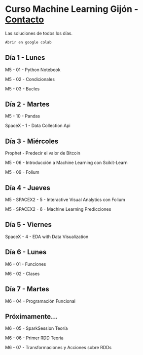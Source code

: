# Curso Machine Learning Gijón - [Contacto](mailto:cursomachinelearninggijon@lubay.es)

Las soluciones de todos los días.
```bash
Abrir en google colab
```

## Día 1 - Lunes

M5 - 01 - Python Notebook

M5 - 02 - Condicionales

M5 - 03 - Bucles

## Día 2 - Martes

M5 - 10 - Pandas

SpaceX - 1 - Data Collection Api

## Día 3 - Miércoles

Prophet - Predecir el valor de Bitcoin

M5 - 06 - Introducción a Machine Learning con Scikit-Learn

M5 - 09 - Folium

## Día 4 - Jueves

M5 - SPACEX2 - 5 - Interactive Visual Analytics con Folium

M5 - SPACEX2 - 6 - Machine Learning Predicciones

## Día 5 - Viernes

SpaceX - 4 - EDA with Data Visualization

## Día 6 - Lunes

M6 - 01 - Funciones

M6 - 02 - Clases

## Día 7 - Martes

M6 - 04 - Programación Funcional

## Próximamente...

M6 - 05 - SparkSession Teoría

M6 - 06 - Primer RDD Teoría

M6 - 07 - Transformaciones y Acciones sobre RDDs


